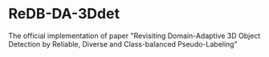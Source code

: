 # ReDB-DA-3Ddet
The official implementation of paper "Revisiting Domain-Adaptive 3D Object Detection by Reliable, Diverse and Class-balanced Pseudo-Labeling"
